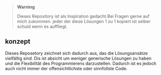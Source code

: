 > **Warning**
>
> Dieses Repository ist als Inspiration gedacht.Bei Fragen gerne auf mich zukommen. jeder der diese Lösungen 1 zu 1 kopiert ist selber schuld wenn es auffliegt.

## konzept
Dieses Reposetory zeichnet sich dadurch aus, das die Lösungsansätze vielfältig sind. Dis ist absicht um weniger generische Lösungen zu haben und die Flexibilität des Programmierens darzustellen. Dadurch ist es jedoch auch nicht immer der offensichtlichste oder sinnfollste Code.
